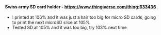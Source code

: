 #### Swiss army SD card holder - https://www.thingiverse.com/thing:633436
  - I printed at 106% and it was just a hair too big for micro SD cards, going to print the next microSD slice at 105%
  - Tested SD at 105% and it was too big, try 103% next time
